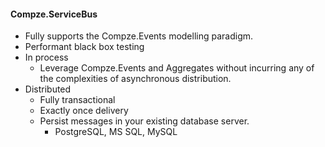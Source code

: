 ﻿<div>

#### Compze.ServiceBus
* Fully supports the Compze.Events modelling paradigm.
* Performant black box testing
* In process
  * Leverage Compze.Events and Aggregates without incurring any of the complexities of asynchronous distribution.
* Distributed
  * Fully transactional
  * Exactly once delivery
  * Persist messages in your existing database server.
    * PostgreSQL, MS SQL, MySQL

</div>
